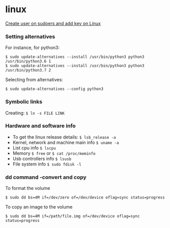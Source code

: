 # linux

[Create user on sudoers and add key on Linux](https://gist.github.com/cleberjamaral/3e4743abc3016d87e286876ec20ab050)

### Setting alternatives

For instance, for python3:&#x20;

`$ sudo update-alternatives --install /usr/bin/python3 python3 /usr/bin/python3.6 1`\
`$ sudo update-alternatives --install /usr/bin/python3 python3 /usr/bin/python3.7 2`

Selecting from alternatives:

`$ sudo update-alternatives --config python3`

### Symbolic links

Creating: `$ ln -s FILE LINK`

### Hardware and software info

* To get the linux release details: `$ lsb_release -a`
* Kernel, network and machine main info `$ uname -a`
* List cpu info `$ lscpu`
* Memory `$ free` or `$ cat /proc/meminfo`
* Usb controllers info `$ lsusb`
* File system info `$ sudo fdisk -l`

### dd command -convert and copy

To format the volume

`$ sudo dd bs=4M if=/dev/zero of=/dev/device oflag=sync status=progress`

To copy an image to the volume

`$ sudo dd bs=4M if=/path/file.img of=/dev/device oflag=sync status=progress`

